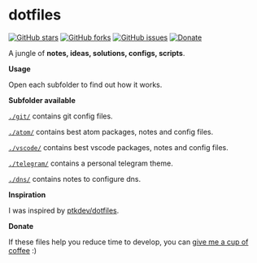 # dotfiles

[![GitHub stars](https://img.shields.io/github/stars/derogab/dotfiles.svg)](https://github.com/derogab/dotfiles/stargazers)
[![GitHub forks](https://img.shields.io/github/forks/derogab/dotfiles.svg)](https://github.com/derogab/dotfiles/network)
[![GitHub issues](https://img.shields.io/github/issues/derogab/dotfiles.svg)](https://github.com/derogab/dotfiles/issues)
[![Donate](https://img.shields.io/badge/donate-paypal-blue.svg)](https://paypal.me/derogab)

A jungle of **notes, ideas, solutions, configs, scripts**.

**Usage**

Open each subfolder to find out how it works.

**Subfolder available**

[`./git/`](git/) contains git config files.

[`./atom/`](atom/) contains best atom packages, notes and config files.

[`./vscode/`](vscode/) contains best vscode packages, notes and config files.

[`./telegram/`](telegram/) contains a personal telegram theme.

[`./dns/`](dns/) contains notes to configure dns.

**Inspiration**

I was inspired by [ptkdev/dotfiles](https://www.github.com/ptkdev/dotfiles).

**Donate**

If these files help you reduce time to develop, you can [give me a cup of coffee](https://www.paypal.me/derogab) :)